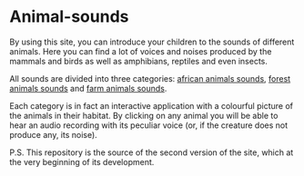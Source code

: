 # Animal-sounds
By using this site, you can introduce your children to the sounds of different animals. Here you can find a lot of voices and noises produced by the mammals and birds as well as amphibians, reptiles and even insects. 

All sounds are divided into three categories: [african animals sounds](http://animal-sounds.net/?page=africans), [forest animals sounds](http://animal-sounds.net/?page=forest) and [farm animals sounds](http://animal-sounds.net/?page=home). 

Each category is in fact an interactive application with a colourful picture of the animals in their habitat. By clicking on any animal you will be able to hear an audio recording with its peculiar voice (or, if the creature does not produce any, its noise).

P.S. 
This repository is the source of the second version of the site, which at the very beginning of its development.
